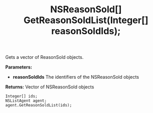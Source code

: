 ﻿---
uid: crmscript_ref_NSListAgent_GetReasonSoldList
title: NSReasonSold[] GetReasonSoldList(Integer[]  reasonSoldIds);
intellisense: NSListAgent.GetReasonSoldList
keywords: NSListAgent, GetReasonSoldList
so.topic: reference
---

Gets a vector of ReasonSold objects.

**Parameters:**
 - **reasonSoldIds** The identifiers of the NSReasonSold objects

**Returns:** Vector of NSReasonSold objects

```crmscript
Integer[] ids;
NSListAgent agent;
agent.GetReasonSoldList(ids);
```

